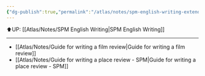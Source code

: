 ```yaml
---
{"dg-publish":true,"permalink":"/atlas/notes/spm-english-writing-extended-essay/"}
---
```


⬆️UP: [[Atlas/Notes/SPM English Writing\|SPM English Writing]]

---

- [[Atlas/Notes/Guide for writing a film review\|Guide for writing a film review]]
- [[Atlas/Notes/Guide for writing a place review - SPM\|Guide for writing a place review - SPM]]